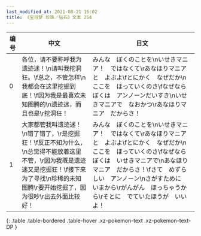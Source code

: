 ```yaml
---
last_modified_at: 2021-08-21 16:02
title: 《宝可梦 珍珠／钻石》文本 254
---
```

| 编号 | 中文 | 日文 |
| ---- | ---- | ---- |
| 0 | 各位，请不要称呼我为遗迹迷！\n请叫我挖洞狂。\f总之，不管怎样\n我都会在这里挖掘到底！\f因为我是最喜欢未知图腾的\n遗迹迷，而且也是\r挖洞狂！ | みんな　ぼくのことを\nいせきマニア！　ではなくて\rあなほりマニアと　よぶよ\fとにかく　なぜだか\nここを　ほっていくのさ\fなぜなら　ぼくは　アンノーンだいすき\nいせきマニアで　なおかつ\rあなほりマニア　だからさ！ |
| 1 | 大家都管我叫遗迹迷！\n错了错了，\r是挖掘狂！\f反正不知为什么，\n总觉得不能放着这里不管，\r因为我既是遗迹迷又是挖掘狂！\f接下来为了寻找\n珍稀的未知图腾\r要开始挖掘了，因为很吵\r出去外面比较好！ | みんな　ぼくのことを\nいせきマニア！　ではなくて\rあなほりマニアと　よぶよ\fとにかく　なぜだか\nここを　ほっていくのさ\fなぜなら　ぼくは　いせきマニアで\nあなほりマニア　だからさ！\fさて　めずらしい　アンノーン\nさがすために　いまから\rがんがん　ほっちゃうから\rそとに　でていたほうが　いいよ！ |
{: .table .table-bordered .table-hover .xz-pokemon-text .xz-pokemon-text-DP }